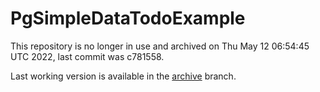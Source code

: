 # PgSimpleDataTodoExample

This repository is no longer in use and archived on Thu May 12 06:54:45 UTC 2022, last commit was c781558.

Last working version is available in the [archive](https://github.com/ElephantSQL/PgSimpleDataTodoExample/tree/archive) branch.

